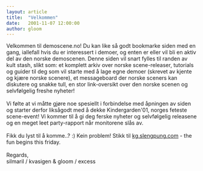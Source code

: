 ```yaml
---
layout: article
title:  "Velkommen"
date:   2001-11-07 12:00:00
author: gloom
---
```

Velkommen til demoscene.no! Du kan like så godt bookmarke siden med en
gang, iallefall hvis du er interessert i demoer, og enten er eller vil
bli en aktiv del av den norske demoscenen. Denne siden vil snart fylles
til randen av kult stash, slikt som: et komplett arkiv over norske
scene-releaser, tutorials og guider til deg som vil starte med å lage
egne demoer (skrevet av kjente og kjære norske scenere), et messageboard
der norske sceners kan diskutere og snakke tull, en stor link-oversikt
over den norske scenen og selvfølgelig freshe nyheter!\
\
Vi følte at vi måtte gjøre noe spesiellt i forbindelse med åpningen av
siden og starter derfor liksågodt med å dekke Kindergarden'01, norges
feteste scene-event! Vi kommer til å gi deg ferske nyheter og
selvfølgelig releasene og en meget leet party-rapport når monitorene
slås av.\
\
Fikk du lyst til å komme..? :) Kein problem! Stikk til
[kg.slengpung.com](http://kg.slengpung.com) - the fun begins
this friday.\
\
Regards,\
silmaril / kvasigen & gloom / excess
